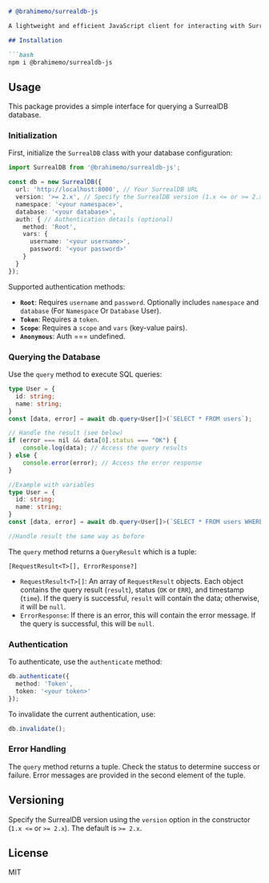 ```markdown
# @brahimemo/surrealdb-js

A lightweight and efficient JavaScript client for interacting with SurrealDB databases.  Supports both v1.x and v2.x+.

## Installation

```bash
npm i @brahimemo/surrealdb-js
```

## Usage

This package provides a simple interface for querying a SurrealDB database.

### Initialization

First, initialize the `SurrealDB` class with your database configuration:

```typescript
import SurrealDB from '@brahimemo/surrealdb-js';

const db = new SurrealDB({
  url: 'http://localhost:8000', // Your SurrealDB URL
  version: '>= 2.x', // Specify the SurrealDB version (1.x <= or >= 2.x)
  namespace: '<your namespace>',
  database: '<your database>',
  auth: { // Authentication details (optional)
    method: 'Root',
    vars: {
      username: '<your username>',
      password: '<your password>'
    }
  }
});
```

Supported authentication methods:

* **`Root`**:  Requires `username` and `password`.  Optionally includes `namespace` and `database` (For `Namespace` Or `Database` User).
* **`Token`**: Requires a `token`.
* **`Scope`**: Requires a `scope` and `vars` (key-value pairs).
* **`Anonymous`**: Auth === undefined.

### Querying the Database

Use the `query` method to execute SQL queries:

```typescript
type User = {
  id: string;
  name: string;
}
const [data, error] = await db.query<User[]>(`SELECT * FROM users`);

// Handle the result (see below)
if (error === nil && data[0].status === "OK") {
    console.log(data); // Access the query results
} else {
    console.error(error); // Access the error response
}

//Example with variables
type User = {
  id: string;
  name: string;
}
const [data, error] = await db.query<User[]>(`SELECT * FROM users WHERE name = $name;`, {name: 'John Doe'});

//Handle result the same way as before
```

The `query` method returns a `QueryResult` which is a tuple:

`[RequestResult<T>[], ErrorResponse?]`

*   `RequestResult<T>[]`: An array of `RequestResult` objects. Each object contains the query result (`result`), status (`OK` or `ERR`), and timestamp (`time`).  If the query is successful, `result` will contain the data; otherwise, it will be `null`.
*   `ErrorResponse`: If there is an error, this will contain the error message.  If the query is successful, this will be `null`.


### Authentication

To authenticate, use the `authenticate` method:

```typescript
db.authenticate({
  method: 'Token',
  token: '<your token>'
});
```

To invalidate the current authentication, use:

```typescript
db.invalidate();
```

### Error Handling

The `query` method returns a tuple. Check the status to determine success or failure.  Error messages are provided in the second element of the tuple.

## Versioning

Specify the SurrealDB version using the `version` option in the constructor (`1.x <=` or `>= 2.x`).  The default is `>= 2.x`.

## License

MIT
